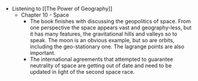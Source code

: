 - Listening to [[The Power of Geography]]
	- Chapter 10 - Space
		- The book finishes with discussing the geopolitics of space. From one perspective the space appears vast and geography-less, but it has many features, the gravitational hills and valleys so to speak. The moon is an obvious example, but so are orbits, including the geo-stationary one. The lagrange points are also important.
		- The international agreements that attempted to guarantee neutrality of space are getting out of date and need to be updated in light of the second space race.